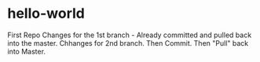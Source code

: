 # hello-world
First Repo
Changes for the 1st branch - Already committed and pulled back into the master.
Chhanges for 2nd branch.
Then Commit.
Then "Pull" back into Master.
